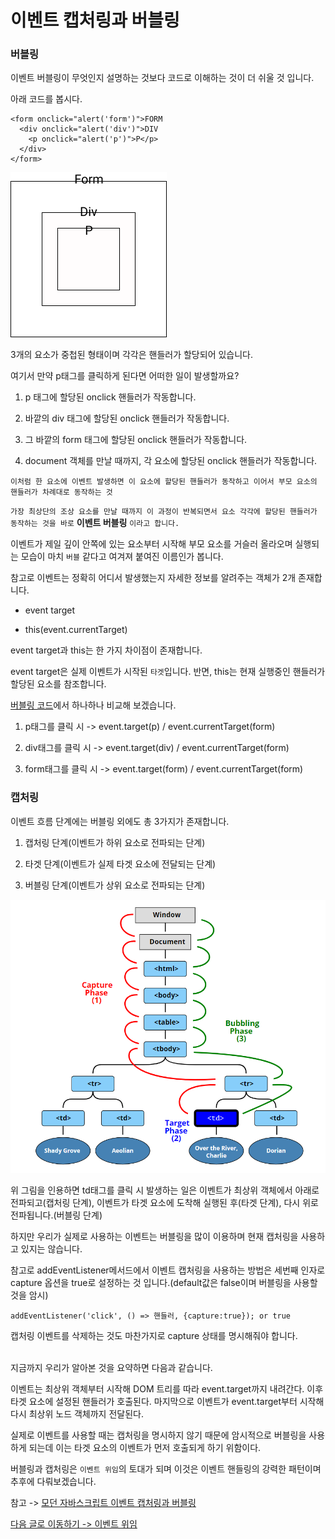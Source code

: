 # 이벤트 캡처링과 버블링

### 버블링

이벤트 버블링이 무엇인지 설명하는 것보다 코드로 이해하는 것이 더 쉬울 것 입니다.<br>

아래 코드를 봅시다.<br>

```
<form onclick="alert('form')">FORM
  <div onclick="alert('div')">DIV
    <p onclick="alert('p')">P</p>
  </div>
</form>
```

![JavaScript-07](../../../Image/javascript-07.png)

3개의 요소가 중첩된 형태이며 각각은 핸들러가 할당되어 있습니다.<br>

여기서 만약 p태그를 클릭하게 된다면 어떠한 일이 발생할까요?<br>

1. p 태그에 할당된 onclick 핸들러가 작동합니다.

2. 바깥의 div 태그에 할당된 onclick 핸들러가 작동합니다.

3. 그 바깥의 form 태그에 할당된 onclick 핸들러가 작동합니다.

4. document 객체를 만날 때까지, 각 요소에 할당된 onclick 핸들러가 작동합니다.

`이처럼 한 요소에 이벤트 발생하면 이 요소에 할당된 핸들러가 동작하고 이어서 부모 요소의 핸들러가 차례대로 동작하는 것`<br>

`가장 최상단의 조상 요소를 만날 때까지 이 과정이 반복되면서 요소 각각에 할당된 핸들러가 동작하는 것을 바로` **이벤트 버블링** `이라고 합니다.`<br>

이벤트가 제일 깊이 안쪽에 있는 요소부터 시작해 부모 요소를 거슬러 올라오며 실행되는 모습이 마치 `버블` 같다고 여겨져 붙여진 이름인가 봅니다.<br>

참고로 이벤트는 정확히 어디서 발생했는지 자세한 정보를 알려주는 객체가 2개 존재합니다.<br>

- event target

- this(event.currentTarget)

event target과 this는 한 가지 차이점이 존재합니다.<br>

event target은 실제 이벤트가 시작된 `타겟`입니다. 반면, this는 현재 실행중인 핸들러가 할당된 요소를 참조합니다.<br>

[버블링 코드](#버블링)에서 하나하나 비교해 보겠습니다.<br>

1. p태그를 클릭 시 -> event.target(p) / event.currentTarget(form)

1. div태그를 클릭 시 -> event.target(div) / event.currentTarget(form)

1. form태그를 클릭 시 -> event.target(form) / event.currentTarget(form)

### 캡처링

이벤트 흐름 단계에는 버블링 외에도 총 3가지가 존재합니다.<br>

1. 캡처링 단계(이벤트가 하위 요소로 전파되는 단계)

2. 타겟 단계(이벤트가 실제 타겟 요소에 전달되는 단계)

3. 버블링 단계(이벤트가 상위 요소로 전파되는 단계)

![JavaScript-08](../../../Image/javascript-08.png)

위 그림을 인용하면 td태그를 클릭 시 발생하는 일은 이벤트가 최상위 객체에서 아래로 전파되고(캡처링 단계), 이벤트가 타겟 요소에 도착해 실행된 후(타겟 단계), 다시 위로 전파됩니다.(버블링 단계)<br>

하지만 우리가 실제로 사용하는 이벤트는 버블링을 많이 이용하며 현재 캡처링을 사용하고 있지는 않습니다.<br>

참고로 addEventListener메서드에서 이벤트 캡처링을 사용하는 방법은 세번째 인자로 capture 옵션을 true로 설정하는 것 입니다.(default값은 false이며 버블링을 사용할 것을 암시)<br>

`addEventListener('click', () => 핸들러, {capture:true}); or true`<br>

캡처링 이벤트를 삭제하는 것도 마찬가지로 capture 상태를 명시해줘야 합니다.<br><br>

지금까지 우리가 알아본 것을 요약하면 다음과 같습니다.<br>

이벤트는 최상위 객체부터 시작해 DOM 트리를 따라 event.target까지 내려간다. 이후 타겟 요소에 설정된 핸들러가 호출된다. 마지막으로 이벤트가 event.target부터 시작해 다시 최상위 노드 객체까지 전달된다.<br>

실제로 이벤트를 사용할 때는 캡처링을 명시하지 않기 때문에 암시적으로 버블링을 사용하게 되는데 이는 타겟 요소의 이벤트가 먼저 호출되게 하기 위함이다.<br>

버블링과 캡처링은 `이벤트 위임`의 토대가 되며 이것은 이벤트 핸들링의 강력한 패턴이며 추후에 다뤄보겠습니다.<br>

참고 -> [모던 자바스크립트 이벤트 캡처링과 버블링](https://ko.javascript.info/bubbling-and-capturing)<br>

[다음 글로 이동하기 -> 이벤트 위임](./Delegation.md)
